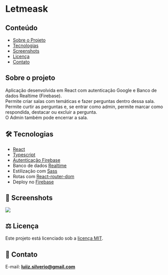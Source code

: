 # Letmeask
## Conteúdo
* [Sobre o Projeto](#sobre-o-projeto)
* [Tecnologias](#hammer_and_wrench-tecnologias)
* [Screenshots](#camera_flash-screenshots)
* [Licença](#balance_scale-licença)
* [Contato](#email-contato)

## Sobre o projeto
Aplicação desenvolvida em React com autenticação Google e Banco de dados Realtime (Firebase).<br />
Permite criar salas com temáticas e fazer perguntas dentro dessa sala.<br />
Permite curtir as perguntas e, se entrar como admin, permite marcar como respondida, destacar ou excluir a pergunta.<br />
O Admin também pode encerrar a sala.<br />

## :hammer_and_wrench: Tecnologias
* <ins>React</ins>
* <ins>Typescript</ins>
* <ins>Autenticação Firebase</ins>
* Banco de dados <ins>Realtime</ins>
* Estilização com <ins>Sass</ins>
* Rotas com <ins>React-router-dom</ins>
* Deploy no <ins>Firebase</ins>

## :camera_flash: Screenshots
![](https://github.com/luiizsilverio/letmeask/blob/main/public/assets/images/letmeask.gif)

## :balance_scale: Licença
Este projeto está licenciado sob a [licença MIT](LICENSE).

## :email: Contato

E-mail: [**luiiz.silverio@gmail.com**](mailto:luiiz.silverio@gmail.com)
